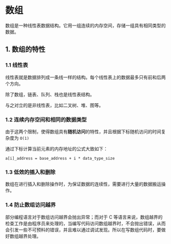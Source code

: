 # 数组

数组是一种线性表数据结构。它用一组连续的内存空间，存储一组具有相同类型的数据。

## 1. 数组的特性

### 1.1 线性表

线性表就是数据排列成一条线一样的结构。每个线性表上的数据最多只有前和后两个方向。

除了数组，链表、队列、栈也是线性表结构。

与之对立的是非线性表，比如二叉树、堆、图等。

### 1.2 连续内存空间和相同的数据类型

由于这两个限制，使得数组具有**随机访问**的特性，并且根据下标随机访问的时间复杂度为 `O(1)`

通过下标计算当前元素的内存地址的公式大致如下：

`a[i]_address = base_address + i * data_type_size`

### 1.3 低效的插入和删除

数组在进行插入和删除操作时，为保证数据的连续性，需要进行大量的数据搬运操作。

### 1.4 防止数组访问越界

部分编程语言对于数组访问越界会抛出异常；而对于 C 等语言来说，数组越界的检查工作是由程序员来处理的，当编写代码访问数组越界时，不会抛出错误，从而会引发一些不可预料的错误，并且难以通过调试发现。所以在写数组代码时，要做好数组越界处理。